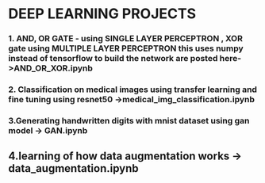 # DEEP LEARNING PROJECTS

### 1. AND, OR GATE - using SINGLE LAYER PERCEPTRON , XOR gate using MULTIPLE LAYER PERCEPTRON this uses numpy instead of tensorflow to build the network are posted here->AND_OR_XOR.ipynb 

### 2. Classification on medical images using transfer learning and fine tuning using resnet50 ->medical_img_classification.ipynb

### 3.Generating handwritten digits with mnist dataset using gan model -> GAN.ipynb

## 4.learning of how data augmentation works -> data_augmentation.ipynb
